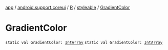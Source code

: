 [app](../../../index.md) / [android.support.coreui](../../index.md) / [R](../index.md) / [styleable](index.md) / [GradientColor](./-gradient-color.md)

# GradientColor

`static val GradientColor: `[`IntArray`](https://kotlinlang.org/api/latest/jvm/stdlib/kotlin/-int-array/index.html)
`static val GradientColor: `[`IntArray`](https://kotlinlang.org/api/latest/jvm/stdlib/kotlin/-int-array/index.html)